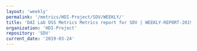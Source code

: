 ```yaml
---
layout: 'weekly'
permalink: '/metrics/HDI-Project/SDV/WEEKLY/'
title: 'DAI Lab OSS Metrics Metrics report for SDV | WEEKLY-REPORT-2019-03-24'
organization: 'HDI-Project'
repository: 'SDV'
current_date: '2019-03-24'
---
```

